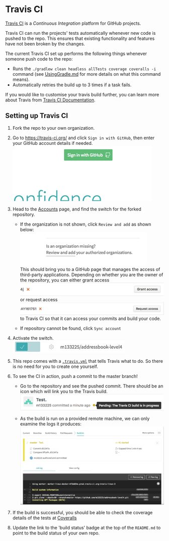 # Travis CI

[Travis CI](https://travis-ci.org/) is a _Continuous Integration_ platform for GitHub projects.

Travis CI can run the projects' tests automatically whenever new code is pushed to the repo.
This ensures that existing functionality and features have not been broken by the changes.

The current Travis CI set up performs the following things whenever someone push code to the repo:
  * Runs the `./gradlew clean headless allTests coverage coveralls -i` command
    (see [UsingGradle.md](UsingGradle.md) for more details on what this command means).
  * Automatically retries the build up to 3 times if a task fails.

If you would like to customise your travis build further, you can learn more about Travis
from [Travis CI Documentation](https://docs.travis-ci.com/).

## Setting up Travis CI

1. Fork the repo to your own organization.
2. Go to https://travis-ci.org/ and click `Sign in with GitHub`, then enter your GitHub account details if needed.<br>
![Signing into Travis CI](images/signing_in.png)

3. Head to the [Accounts](https://travis-ci.org/profile) page, and find the switch for the forked repository.
    * If the organization is not shown, click `Review and add` as shown below: <br>
      ![Review and add](images/review_and_add.png)<br>
      This should bring you to a GitHub page that manages the access of third-party applications.
      Depending on whether you are the owner of the repository, you can either grant access
      ![Grant Access](images/grant_access.png)<br>
      or request access<br>
      ![Request Access](images/request_access.png)<br>
      to Travis CI so that it can access your commits and build your code.
    
    * If repository cannot be found, click `Sync account`
4. Activate the switch.<br>
   ![Activate the switch](images/flick_repository_switch.png)
5. This repo comes with a [`.travis.yml`](../.travis.yml) that tells Travis what to do.
   So there is no need for you to create one yourself.
6. To see the CI in action, push a commit to the master branch!  
    * Go to the repository and see the pushed commit. There should be an icon which will link you to the Travis build.<br>
      ![Commit build](images/build_pending.png)

    * As the build is run on a provided remote machine, we can only examine the logs it produces:<br>
      ![Travis build](images/travis_build.png)

7. If the build is successful, you should be able to check the coverage details of the tests
   at [Coveralls](http://coveralls.io/)
8. Update the link to the 'build status' badge at the top of the `README.md` to point to the build status of your
   own repo.
